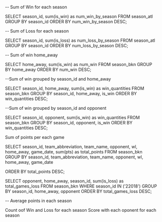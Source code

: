 -- Sum of Win for each season

SELECT season_id, sum(is_win) as num_win_by_season
FROM season_atl
GROUP BY season_id
ORDER BY num_win_by_season DESC;

-- Sum of Loss for each season

SELECT season_id, sum(is_loss) as num_loss_by_season
FROM season_atl
GROUP BY season_id
ORDER BY num_loss_by_season DESC;

-- Sum of win home_away

SELECT home_away, sum(is_win) as num_win
FROM season_bkn
GROUP BY home_away
ORDER BY num_win DESC;

--Sum of win grouped by season_id and home_away

SELECT season_id, home_away, sum(is_win) as win_quantities
FROM season_bkn
GROUP BY season_id, home_away, is_win
ORDER BY win_quantities DESC; 

--Sum of win grouped by season_id and opponent

SELECT season_id, opponent, sum(is_win) as win_quantities
FROM season_bkn
GROUP BY season_id, opponent, is_win
ORDER BY win_quantities DESC; 

Sum of points per each game

SELECT season_id, team_abbreviation, team_name, opponent, wl, home_away, game_date, sum(pts) as total_points
FROM season_bkn
GROUP BY season_id, team_abbreviation, team_name, opponent, wl, home_away, game_date

ORDER BY total_points DESC; 

SELECT opponent, home_away, season_id, sum(is_loss) as total_games_loss 
FROM season_bkn
WHERE season_id IN ('22018')
GROUP BY season_id, home_away, opponent
ORDER BY total_games_loss DESC;


 -- Average points in each season


Count oof Win and Loss for each season
Score with each oponent for each season

